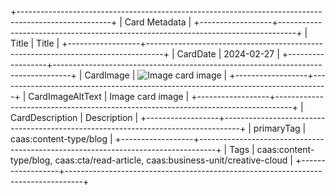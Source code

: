 +-----------------------------------------------------------------------------------------------------+
| Card Metadata                                                                                       |
+------------------+----------------------------------------------------------------------------------+
| Title            | Title                                                                            |
+------------------+----------------------------------------------------------------------------------+
| CardDate         | 2024-02-27                                                                       |
+------------------+----------------------------------------------------------------------------------+
| CardImage        | ![Image card image][image0]                                                      |
+------------------+----------------------------------------------------------------------------------+
| CardImageAltText | Image card image                                                                 |
+------------------+----------------------------------------------------------------------------------+
| CardDescription  | Description                                                                      |
+------------------+----------------------------------------------------------------------------------+
| primaryTag       | caas:content-type/blog                                                           |
+------------------+----------------------------------------------------------------------------------+
| Tags             | caas:content-type/blog, caas:cta/read-article, caas:business-unit/creative-cloud |
+------------------+----------------------------------------------------------------------------------+

[image0]: https://business.adobe.com/media.png

